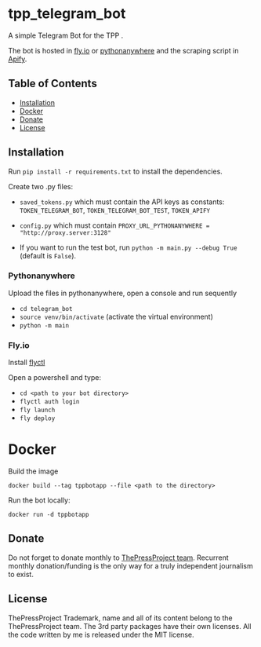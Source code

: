 # tpp_telegram_bot
A simple Telegram Bot for the TPP .

The bot is hosted in [fly.io](https://fly.io/) or [pythonanywhere](https://www.pythonanywhere.com/) and the scraping script in [Apify](https://apify.com/).

## Table of Contents

*   [Installation](#Installation)
  * [Docker](#Docker)
*   [Donate](#donate)
*   [License](#license)

## Installation
Run `pip install -r requirements.txt` to install the dependencies.

Create two .py files: 
*   `saved_tokens.py` which must contain the API keys as constants: 
`TOKEN_TELEGRAM_BOT`, `TOKEN_TELEGRAM_BOT_TEST`, `TOKEN_APIFY` 
* `config.py` which must contain `PROXY_URL_PYTHONANYWHERE = "http://proxy.server:3128"`

*   If you want to run the test bot, run `python -m main.py --debug True` (default is `False`).

### Pythonanywhere
Upload the files in pythonanywhere, open a console and run sequently 
* `cd telegram_bot` 
* `source venv/bin/activate` (activate the virtual environment)
* `python -m main`


### Fly.io
Install [flyctl](#https://fly.io/docs/hands-on/install-flyctl/)

Open a powershell and type:

*   `cd <path to your bot directory>`
*   ``flyctl auth login``
*   `fly launch`
*   `fly deploy`

# Docker

Build the image

``docker build --tag tppbotapp --file <path to the directory>``

Run the bot locally:

``docker run -d tppbotapp``



## Donate

Do not forget to donate monthly to [ThePressProject team](https://community.thepressproject.gr/?lang=en). Recurrent monthly donation/funding is the only way for a truly independent journalism to exist.

## License

ThePressProject Trademark, name and all of its content belong to the ThePressProject team.
The 3rd party packages have their own licenses.
All the code written by me is released under the MIT license.